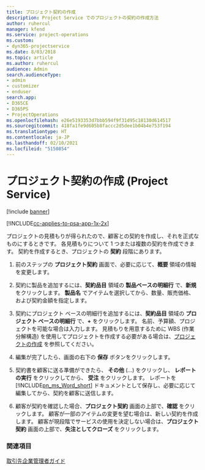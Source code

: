 ```yaml
---
title: プロジェクト契約の作成
description: Project Service でのプロジェクトの契約の作成方法
author: ruhercul
manager: kfend
ms.service: project-operations
ms.custom:
- dyn365-projectservice
ms.date: 8/03/2018
ms.topic: article
ms.author: ruhercul
audience: Admin
search.audienceType:
- admin
- customizer
- enduser
search.app:
- D365CE
- D365PS
- ProjectOperations
ms.openlocfilehash: e26e5193353d7bbb594f9f31d95c18130d614517
ms.sourcegitcommit: 418fa1fe9d605b8faccc2d5dee1b04b4e753f194
ms.translationtype: HT
ms.contentlocale: ja-JP
ms.lasthandoff: 02/10/2021
ms.locfileid: "5150854"
---
```

# <a name="create-a-project-contract-project-service"></a>プロジェクト契約の作成 (Project Service)

[!include [banner](../includes/psa-now-project-operations.md)]

[!INCLUDE[cc-applies-to-psa-app-1x-2x](../includes/cc-applies-to-psa-app-1x-2x.md)]

プロジェクトの見積もりが得られたので、顧客との契約を作成し、それを正式なものにするときです。 各見積もりについて 1 つまたは複数の契約を作成できます。 契約を作成するとき、プロジェクトの **契約** 段階にあります。  
  
1. 前のステップの **プロジェクト契約** 画面で、必要に応じて、**概要** 領域の情報を変更します。  
  
2. 契約に製品を追加するには、**契約品目** 領域の **製品ベースの明細行** で、**新規** をクリックします。 **製品名** でアイテムを選択してから、数量、販売価格、および契約金額を指定します。  
  
3. 契約にプロジェクト ベースの明細行を追加するには、**契約品目** 領域の **プロジェクト ベースの明細行** で、**+** をクリックします。 名前、予算額、プロジェクトを可能な場合は入力します。 見積もりを用意するために WBS (作業分解構造) を使用してプロジェクトを作成する必要がある場合は、[プロジェクトの作成](../psa/create-project.md) を参照してください。  
  
4. 編集が完了したら、画面の右下の **保存** ボタンをクリックします。  
  
5. 契約書を顧客に送る準備ができたら、 **その他** (…) をクリックし、 **レポートの実行** をクリックしてから、 **受注** をクリックします。 レポートを [!INCLUDE[pn_ms_Word_short](../includes/pn-ms-word-short.md)] ドキュメントとして保存し、必要に応じて編集してから、契約を顧客に送信します。  
  
6. 顧客が契約を確認した場合、**プロジェクト契約** 画面の上部で、**確認** をクリックします。 顧客が一部のアイテムの変更を望む場合は、新しい契約を作成します。 顧客が現段階でサービスの使用を決定しない場合は、**プロジェクト契約** 画面の上部で、**失注としてクローズ** をクリックします。  
  
### <a name="see-also"></a>関連項目  
 [取引先企業管理者ガイド](../psa/account-manager-guide.md)
